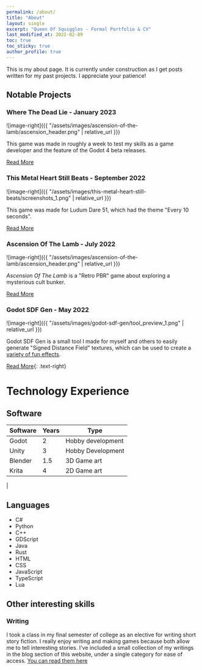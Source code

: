 ```yaml
---
permalink: /about/
title: "About"
layout: single
excerpt: "Queen Of Squiggles - Formal Portfolio & CV"
last_modified_at: 2022-02-09
toc: true
toc_sticky: true
author_profile: true
---
```


This is my about page. It is currently under construction as I get posts written for my past projects. I appreciate your patience!


## Notable Projects

### Where The Dead Lie - January 2023

![image-right]({{ "/assets/images/ascension-of-the-lamb/ascension_header.png" | relative_url }})

This game was made in roughly a week to test my skills as a game developer and the feature of the Godot 4 beta releases.

<a href="/games/where-the-dead-lie/" class="btn btn--info">Read More</a>

### This Metal Heart Still Beats - September 2022

![image-right]({{ "/assets/images/this-metal-heart-still-beats/screenshots_1.png" | relative_url }})

This game was made for Ludum Dare 51, which had the theme "Every 10 seconds".

<a href="/games/this-metal-heart-still-beats/" class="btn btn--info">Read More</a>

### Ascension Of The Lamb - July 2022

![image-right]({{ "/assets/images/ascension-of-the-lamb/ascension_header.png" | relative_url }})

*Ascension Of The Lamb* is a "Retro PBR" game about exploring a mysterious cult bunker. 

<a href="/games/ascension-of-the-lamb/" class="btn btn--info">Read More</a>

### Godot SDF Gen - May 2022

![image-right]({{ "/assets/images/godot-sdf-gen/tool_preview_1.png" | relative_url }})

Godot SDF Gen is a small tool I made for myself and others to easily generate "Signed Distance Field" textures, which can be used to create a [variety of fun effects](https://shaderfun.com/2018/07/01/signed-distance-fields-part-7-some-simple-effects/). 

<a href="/tools/godot-sdf-gen/" class="btn btn--info">Read More</a>{: .text-right}

# Technology Experience

## Software

| Software | Years | Type |
| --- | --- | --- |
| Godot | 2 | Hobby development |
| Unity | 3 | Hobby Development |
| Blender | 1.5 | 3D Game art |
| Krita | 4 | 2D Game art |
| 

## Languages

- C#
- Python
- C++
- GDScript
- Java
- Rust
- HTML
- CSS
- JavaScript
- TypeScript
- Lua

## Other interesting skills

### Writing

I took a class in my final semester of college as an elective for writing short story fiction. I really enjoy writing and making games because both allow me to tell interesting stories. I've included a small collection of my writings in the blog section of this website, under a single category for ease of access. [You can read them here](/categories/#short-stories)